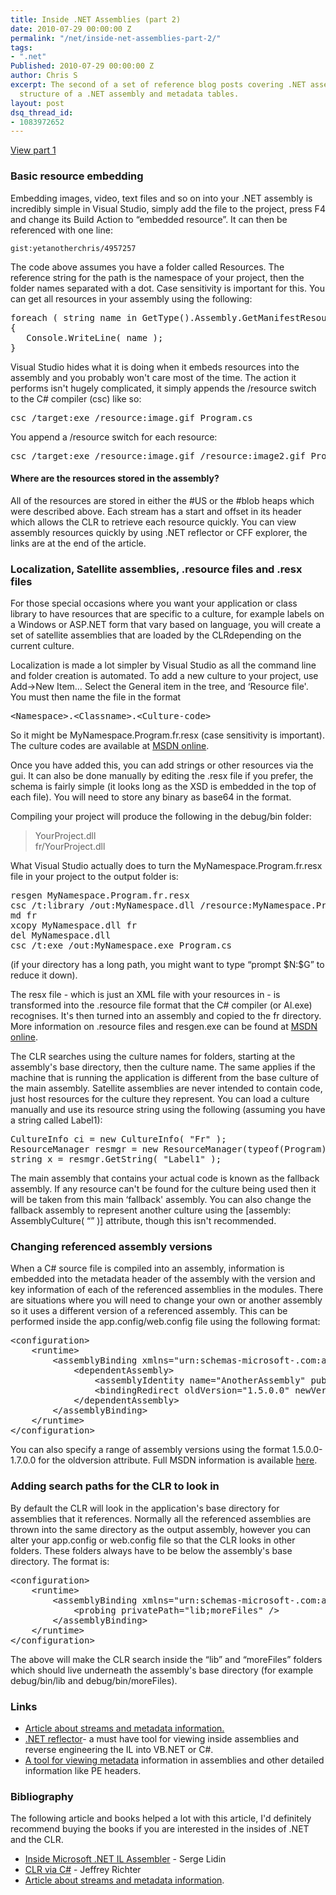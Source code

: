 ```yaml
---
title: Inside .NET Assemblies (part 2)
date: 2010-07-29 00:00:00 Z
permalink: "/net/inside-net-assemblies-part-2/"
tags:
- ".net"
Published: 2010-07-29 00:00:00 Z
author: Chris S
excerpt: The second of a set of reference blog posts covering .NET assemblies + modules,
  structure of a .NET assembly and metadata tables.
layout: post
dsq_thread_id:
- 1083972652
---
```


[View part 1][1]</li> 

### Basic resource embedding

Embedding images, video, text files and so on into your .NET assembly is incredibly simple in Visual Studio, simply add the file to the project, press F4 and change its Build Action to &#8220;embedded resource&#8221;. It can then be referenced with one line:

<!--more-->

  
`gist:yetanotherchris/4957257`

The code above assumes you have a folder called Resources. The reference string for the path is the namespace of your project, then the folder names separated with a dot. Case sensitivity is important for this. You can get all resources in your assembly using the following:

<pre>foreach ( string name in GetType().Assembly.GetManifestResourceNames() )
{
   Console.WriteLine( name );
}
</pre>

Visual Studio hides what it is doing when it embeds resources into the assembly and you probably won't care most of the time. The action it performs isn't hugely complicated, it simply appends the /resource switch to the C# compiler (csc) like so:

<pre>csc /target:exe /resource:image.gif Program.cs
</pre>

You append a /resource switch for each resource:

<pre>csc /target:exe /resource:image.gif /resource:image2.gif Program.cs
</pre>

#### Where are the resources stored in the assembly?

All of the resources are stored in either the #US or the #blob heaps which were described above. Each stream has a start and offset in its header which allows the CLR to retrieve each resource quickly. You can view assembly resources quickly by using .NET reflector or CFF explorer, the links are at the end of the article. 

### Localization, Satellite assemblies, .resource files and .resx files

For those special occasions where you want your application or class library to have resources that are specific to a culture, for example labels on a Windows or ASP.NET form that vary based on language, you will create a set of satellite assemblies that are loaded by the CLRdepending on the current culture. 

Localization is made a lot simpler by Visual Studio as all the command line and folder creation is automated. To add a new culture to your project, use Add->New Item&#8230; Select the General item in the tree, and &#8216;Resource file'. You must then name the file in the format

<pre>&lt;Namespace&gt;.&lt;Classname&gt;.&lt;Culture-code&gt;
</pre>

So it might be MyNamespace.Program.fr.resx (case sensitivity is important). The culture codes are available at [MSDN online][2]. 

Once you have added this, you can add strings or other resources via the gui. It can also be done manually by editing the .resx file if you prefer, the schema is fairly simple (it looks long as the XSD is embedded in the top of each file). You will need to store any binary as base64 in the format. 

Compiling your project will produce the following in the debug/bin folder: 

> YourProject.dll   
> fr/YourProject.dll 

What Visual Studio actually does to turn the MyNamespace.Program.fr.resx file in your project to the output folder is: 

<pre>resgen MyNamespace.Program.fr.resx
csc /t:library /out:MyNamespace.dll /resource:MyNamespace.Program.fr.resources
md fr
xcopy MyNamespace.dll fr
del MyNamespace.dll
csc /t:exe /out:MyNamespace.exe Program.cs
</pre>

(if your directory has a long path, you might want to type &#8220;prompt $N:\$G&#8221; to reduce it down).

The resx file - which is just an XML file with your resources in - is transformed into the .resource file format that the C# compiler (or Al.exe) recognises. It's then turned into an assembly and copied to the fr directory. More information on .resource files and resgen.exe can be found at [MSDN online][3]. 

The CLR searches using the culture names for folders, starting at the assembly's base directory, then the culture name. The same applies if the machine that is running the application is different from the base culture of the main assembly. Satellite assemblies are never intended to contain code, just host resources for the culture they represent. You can load a culture manually and use its resource string using the following (assuming you have a string called Label1): 

<pre>CultureInfo ci = new CultureInfo( "Fr" );
ResourceManager resmgr = new ResourceManager(typeof(Program) );
string x = resmgr.GetString( "Label1" );
</pre>

The main assembly that contains your actual code is known as the fallback assembly. If any resource can't be found for the culture being used then it will be taken from this main &#8216;fallback' assembly. You can also change the fallback assembly to represent another culture using the [assembly: AssemblyCulture( &#8220;&#8221; )] attribute, though this isn't recommended. 

### Changing referenced assembly versions

When a C# source file is compiled into an assembly, information is embedded into the metadata header of the assembly with the version and key information of each of the referenced assemblies in the modules. There are situations where you will need to change your own or another assembly so it uses a different version of a referenced assembly. This can be performed inside the app.config/web.config file using the following format: 

<pre>&lt;configuration&gt;
	&lt;runtime&gt;
		&lt;assemblyBinding xmlns="urn:schemas-microsoft-.com:asm.v1"&gt;
			&lt;dependentAssembly&gt;
				&lt;assemblyIdentity name="AnotherAssembly" publicKeyToken="xxx" culture="neutral" /&gt;
				&lt;bindingRedirect oldVersion="1.5.0.0" newVersion="2.0.0.0" /&gt;
			&lt;/dependentAssembly&gt;
		&lt;/assemblyBinding&gt;
	&lt;/runtime&gt;
&lt;/configuration&gt;
</pre>

You can also specify a range of assembly versions using the format 1.5.0.0-1.7.0.0 for the oldversion attribute. Full MSDN information is available [here][4]. 

### Adding search paths for the CLR to look in

By default the CLR will look in the application's base directory for assemblies that it references. Normally all the referenced assemblies are thrown into the same directory as the output assembly, however you can alter your app.config or web.config file so that the CLR looks in other folders. These folders always have to be below the assembly's base directory. The format is: 

<pre>&lt;configuration&gt;
	&lt;runtime&gt;
		&lt;assemblyBinding xmlns="urn:schemas-microsoft-.com:asm.v1"&gt;
			&lt;probing privatePath="lib;moreFiles" /&gt;
		&lt;/assemblyBinding&gt;
	&lt;/runtime&gt;
&lt;/configuration&gt;
</pre>

The above will make the CLR search inside the &#8220;lib&#8221; and &#8220;moreFiles&#8221; folders which should live underneath the assembly's base directory (for example debug/bin/lib and debug/bin/moreFiles). 

### Links

  * [Article about streams and metadata information.][5] 
  * [.NET reflector][6]- a must have tool for viewing inside assemblies and reverse engineering the IL into VB.NET or C#. 
  * [A tool for viewing metadata][7] information in assemblies and other detailed information like PE headers. 

### Bibliography

The following article and books helped a lot with this article, I'd definitely recommend buying the books if you are interested in the insides of .NET and the CLR.

  * [Inside Microsoft .NET IL Assembler][8] - Serge Lidin 
  * [CLR via C#][9] - Jeffrey Richter 
  * [Article about streams and metadata information][5].

 [1]: /net/inside-net-assemblies-part-1/
 [2]: http://msdn.microsoft.com/en-us/library/system.globalization.cultureinfo.aspx
 [3]: http://msdn.microsoft.com/en-us/library/zew6azb7(VS.80).aspx
 [4]: http://msdn.microsoft.com/en-us/library/eftw1fys.aspx
 [5]: http://www.codeproject.com/KB/dotnet/dotnetformat.aspx
 [6]: http://www.aisto.com/roeder/dotnet/
 [7]: http://ntcore.com/exsuite.php
 [8]: http://www.amazon.com/Inside-Microsoft-NET-IL-Assembler/dp/0735615470/
 [9]: http://www.amazon.com/CLR-via-Second-Pro-Developer/dp/0735621632/
